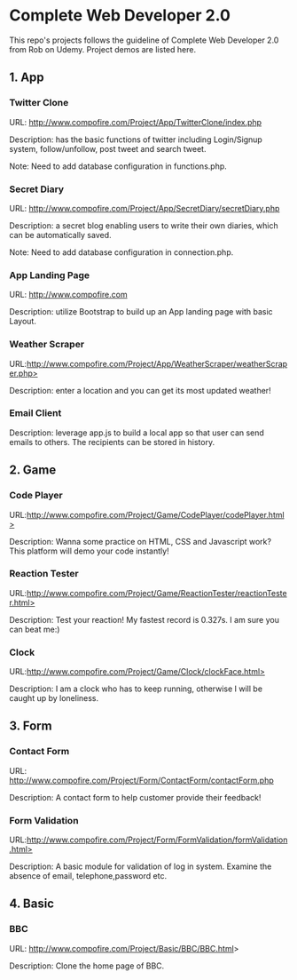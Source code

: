 # Complete Web Developer 2.0
This repo's projects follows the guideline of Complete Web Developer 2.0  from Rob on Udemy. Project demos are listed here.



## 1. App

### Twitter Clone

URL: http://www.compofire.com/Project/App/TwitterClone/index.php

Description: has the basic functions of twitter including Login/Signup system, follow/unfollow, post tweet and search tweet.

Note: Need to add database configuration in functions.php.



### Secret Diary

URL: <http://www.compofire.com/Project/App/SecretDiary/secretDiary.php>

Description: a secret blog enabling users to write their own diaries, which can be automatically saved.

Note: Need to add database configuration in connection.php.



### App Landing Page

URL: <http://www.compofire.com>

Description: utilize Bootstrap to build up an App landing page with basic Layout.



### Weather Scraper

URL:http://www.compofire.com/Project/App/WeatherScraper/weatherScraper.php>

Description: enter a location and you can get its most updated weather!



### Email Client

Description: leverage app.js to build a local app so that user can send emails to others. The recipients can be stored in history.



## 2. Game

### Code Player

URL:http://www.compofire.com/Project/Game/CodePlayer/codePlayer.html>

Description: Wanna some practice on HTML, CSS and Javascript work? This platform will demo your code instantly!



### Reaction Tester

URL:http://www.compofire.com/Project/Game/ReactionTester/reactionTester.html>

Description: Test your reaction! My fastest record is 0.327s. I am sure you can beat me:)



### Clock

URL:http://www.compofire.com/Project/Game/Clock/clockFace.html>

Description: I am a clock who has to keep running, otherwise I will be caught up by loneliness.





## 3. Form

### Contact Form

URL: <http://www.compofire.com/Project/Form/ContactForm/contactForm.php>

Description: A contact form to help customer provide their feedback!



### Form Validation

URL:http://www.compofire.com/Project/Form/FormValidation/formValidation.html>

Description: A basic module for validation of log in system. Examine the absence of email, telephone,password etc.





## 4. Basic

### BBC

URL: <http://www.compofire.com/Project/Basic/BBC/BBC.html>>

Description: Clone the home page of BBC.